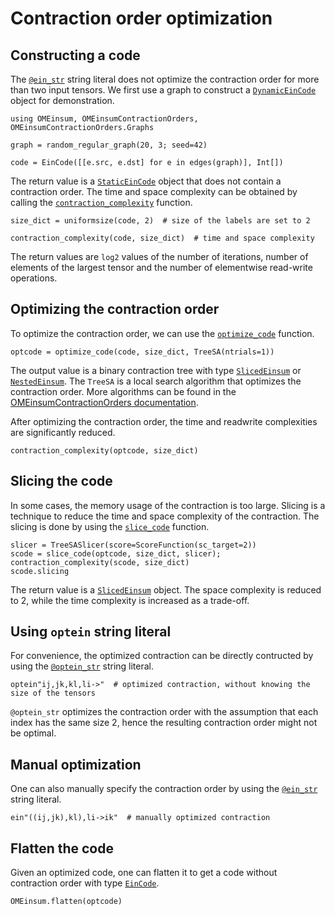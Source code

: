 # Contraction order optimization

## Constructing a code
The [`@ein_str`](@ref) string literal does not optimize the contraction order for more than two input tensors.
We first use a graph to construct a [`DynamicEinCode`](@ref) object for demonstration.

```@repl order
using OMEinsum, OMEinsumContractionOrders, OMEinsumContractionOrders.Graphs

graph = random_regular_graph(20, 3; seed=42)

code = EinCode([[e.src, e.dst] for e in edges(graph)], Int[])
```

The return value is a [`StaticEinCode`](@ref) object that does not contain a contraction order.
The time and space complexity can be obtained by calling the [`contraction_complexity`](@ref) function.
```@repl order
size_dict = uniformsize(code, 2)  # size of the labels are set to 2

contraction_complexity(code, size_dict)  # time and space complexity
```

The return values are `log2` values of the number of iterations, number of elements of the largest tensor and the number of elementwise read-write operations.

## Optimizing the contraction order
To optimize the contraction order, we can use the [`optimize_code`](@ref) function.

```@repl order
optcode = optimize_code(code, size_dict, TreeSA(ntrials=1))
```

The output value is a binary contraction tree with type [`SlicedEinsum`](@ref) or [`NestedEinsum`](@ref).
The `TreeSA` is a local search algorithm that optimizes the contraction order. More algorithms can be found in the
[OMEinsumContractionOrders documentation](https://tensorbfs.github.io/OMEinsumContractionOrders.jl/dev/).

After optimizing the contraction order, the time and readwrite complexities are significantly reduced.

```@repl order
contraction_complexity(optcode, size_dict)
```

## Slicing the code
In some cases, the memory usage of the contraction is too large.
Slicing is a technique to reduce the time and space complexity of the contraction.
The slicing is done by using the [`slice_code`](@ref) function.
```@repl order
slicer = TreeSASlicer(score=ScoreFunction(sc_target=2))
scode = slice_code(optcode, size_dict, slicer);
contraction_complexity(scode, size_dict)
scode.slicing
```
The return value is a [`SlicedEinsum`](@ref) object. The space complexity is reduced to 2, while the time complexity is increased as a trade-off.

## Using `optein` string literal
For convenience, the optimized contraction can be directly contructed by using the [`@optein_str`](@ref) string literal.
```@repl order
optein"ij,jk,kl,li->"  # optimized contraction, without knowing the size of the tensors
```
`@optein_str` optimizes the contraction order with the assumption that each index has the same size 2, hence the resulting contraction order might not be optimal.

## Manual optimization
One can also manually specify the contraction order by using the [`@ein_str`](@ref) string literal.
```@repl order
ein"((ij,jk),kl),li->ik"  # manually optimized contraction
```

## Flatten the code

Given an optimized code, one can flatten it to get a code without contraction order with type [`EinCode`](@ref).

```@repl order
OMEinsum.flatten(optcode)
```